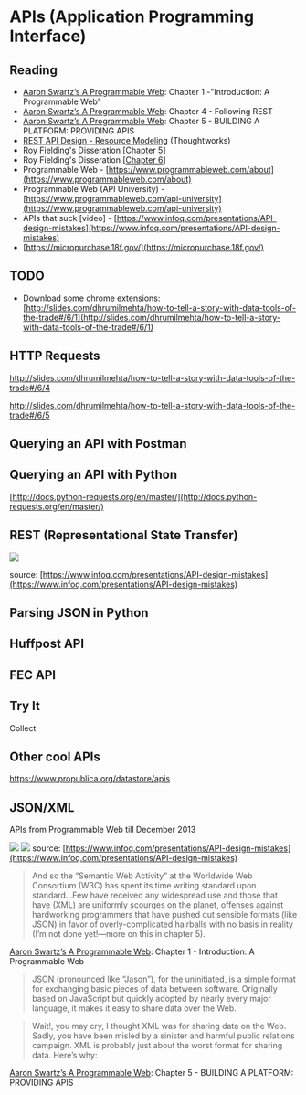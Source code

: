 # APIs (Application Programming Interface)

## Reading
* [Aaron Swartz’s A Programmable Web](https://goo.gl/L21hJQ): Chapter 1 -"Introduction: A Programmable Web"
* [Aaron Swartz’s A Programmable Web](https://goo.gl/L21hJQ): Chapter 4 - Following REST
* [Aaron Swartz’s A Programmable Web](https://goo.gl/L21hJQ): Chapter 5 - BUILDING A PLATFORM: PROVIDING APIS
* [REST API Design - Resource Modeling](https://www.thoughtworks.com/insights/blog/rest-api-design-resource-modeling) (Thoughtworks)
* Roy Fielding's Disseration [[Chapter 5](http://www.ics.uci.edu/~fielding/pubs/dissertation/rest_arch_style.htm#sec_5_2_1_1)]
* Roy Fielding's Disseration [[Chapter 6](http://www.ics.uci.edu/~fielding/pubs/dissertation/evaluation.htm#sec_6_2)]
* Programmable Web - [https://www.programmableweb.com/about](https://www.programmableweb.com/about)
* Programmable Web (API University) - [https://www.programmableweb.com/api-university](https://www.programmableweb.com/api-university) 
* APIs that suck [video] - [https://www.infoq.com/presentations/API-design-mistakes](https://www.infoq.com/presentations/API-design-mistakes)
* [https://micropurchase.18f.gov/](https://micropurchase.18f.gov/)

## TODO
* Download some chrome extensions: [http://slides.com/dhrumilmehta/how-to-tell-a-story-with-data-tools-of-the-trade#/6/1](http://slides.com/dhrumilmehta/how-to-tell-a-story-with-data-tools-of-the-trade#/6/1)

## HTTP Requests
http://slides.com/dhrumilmehta/how-to-tell-a-story-with-data-tools-of-the-trade#/6/4

http://slides.com/dhrumilmehta/how-to-tell-a-story-with-data-tools-of-the-trade#/6/5

## Querying an API with Postman

## Querying an API with Python
[http://docs.python-requests.org/en/master/](http://docs.python-requests.org/en/master/)


## REST (Representational State Transfer)

![](https://www.evernote.com/shard/s150/sh/e700e882-9ada-44b0-8f0e-aef58f2a1f39/bf14351db3d329e4/res/d4b5c513-f127-4268-b312-9af0059a9123/skitch.png?resizeSmall&width=832)

source: [https://www.infoq.com/presentations/API-design-mistakes](https://www.infoq.com/presentations/API-design-mistakes)

## Parsing JSON in Python

## Huffpost API

## FEC API

## Try It
Collect 

## Other cool APIs
https://www.propublica.org/datastore/apis

## JSON/XML

APIs from Programmable Web till December 2013

![](https://www.evernote.com/shard/s150/sh/d9d3e18e-8209-4ea4-ba3c-dd606a9a88d7/7ff673fe21f09207/res/28b78161-2d50-42e4-bc19-13e9b17c916c/skitch.png?resizeSmall&width=832)
![](https://www.evernote.com/shard/s150/sh/46b2d712-aad5-4098-b28d-5738102147ce/7755ad888bb941fd/res/94b12abb-fc75-496d-97e4-6a4aef5cb952/skitch.png?resizeSmall&width=832)
source: [https://www.infoq.com/presentations/API-design-mistakes](https://www.infoq.com/presentations/API-design-mistakes)

> And so the “Semantic Web Activity” at the Worldwide Web Consortium
(W3C) has spent its time writing standard upon standard...Few have received any widespread use and those that have (XML) are uniformly
scourges on the planet, offenses against hardworking programmers that have
pushed out sensible formats (like JSON) in favor of overly-complicated hairballs
with no basis in reality (I’m not done yet!—more on this in chapter 5).

[Aaron Swartz’s A Programmable Web](https://goo.gl/L21hJQ): Chapter 1 - Introduction: A Programmable Web

>	JSON (pronounced like “Jason”), for the uninitiated, is a simple format for
exchanging basic pieces of data between software. Originally based on JavaScript
but quickly adopted by nearly every major language, it makes it easy to share data
over the Web.

> 	Wait!, you may cry, I thought XML was for sharing data on the Web. Sadly,
you have been misled by a sinister and harmful public relations campaign. XML is
probably just about the worst format for sharing data. Here’s why:


[Aaron Swartz’s A Programmable Web](https://goo.gl/L21hJQ): Chapter 5 - BUILDING A PLATFORM: PROVIDING APIS 


